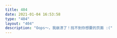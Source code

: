 ```yaml
---
title: 404
date: 2021-01-04 16:53:58
type: "404"
layout: "404"
description: "Oops～，我崩溃了！找不到你想要的页面 :("
---
```

